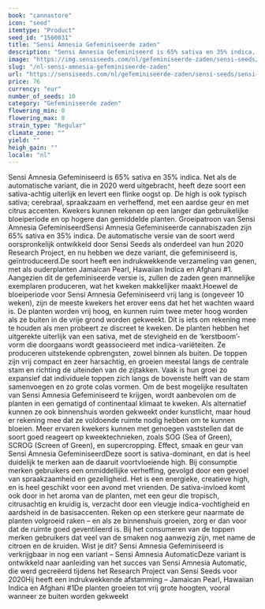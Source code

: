 ```yaml
---
book: "cannastore"
icon: "seed"
itemtype: "Product"
seed_id: "1560031"
title: "Sensi Amnesia Gefeminiseerde zaden"
description: "Sensi Amnesia Gefeminiseerd is 65% sativa en 35% indica, planten met grote oogsten en een cerebrale, praatlustige high, met citrusachtige en aardse geur."
image: "https://img.sensiseeds.com/nl/gefeminiseerde-zaden/sensi-seeds/sensi-amnesia-gefeminiseerd-image.png"
slug: "/nl-sensi-amnesia-gefeminiseerde-zaden"
url: "https://sensiseeds.com/nl/gefeminiseerde-zaden/sensi-seeds/sensi-amnesia-gefeminiseerd?a_aid=cannastore"
price: 76
currency: "eur"
number_of_seeds: 10
category: "Gefeminiseerde zaden"
flowering_min: 0
flowering_max: 0
strain_type: "Regular"
climate_zone: ""
yield: ""
heigh_gain: ""
locale: "nl"
---
```

Sensi Amnesia Gefeminiseerd is 65% sativa en 35% indica. Net als de automatische variant, die in 2020 werd uitgebracht, heeft deze soort een sativa-achtig uiterlijk en levert een flinke oogst op. De high is ook typisch sativa; cerebraal, spraakzaam en verheffend, met een aardse geur en met citrus accenten. Kwekers kunnen rekenen op een langer dan gebruikelijke bloeiperiode en op hogere dan gemiddelde planten. Groeipatroon van Sensi Amnesia GefeminiseerdSensi Amnesia Gefeminiseerde cannabiszaden zijn 65% sativa en 35% indica. De automatische versie van de soort werd oorspronkelijk ontwikkeld door Sensi Seeds als onderdeel van hun 2020 Research Project, en nu hebben we deze variant, die gefeminiseerd is, geïntroduceerd.De soort heeft een indrukwekkende verzameling van genen, met als ouderplanten Jamaican Pearl, Hawaiian Indica en Afghani #1. Aangezien dit de gefeminiseerde versie is, zullen de zaden geen mannelijke exemplaren produceren, wat het kweken makkelijker maakt.Hoewel de bloeiperiode voor Sensi Amnesia Gefeminiseerd vrij lang is (ongeveer 10 weken), zijn de meeste kwekers het erover eens dat het het wachten waard is. De planten worden vrij hoog, en kunnen ruim twee meter hoog worden als ze buiten in de vrije grond worden gekweekt. Dit is iets om rekening mee te houden als men probeert ze discreet te kweken. De planten hebben het uitgerekte uiterlijk van een sativa, met de stevigheid en de ‘kerstboom’-vorm die doorgaans wordt geassocieerd met indica-variëteiten. Ze produceren uitstekende opbrengsten, zowel binnen als buiten. De toppen zijn vrij compact en zeer harsachtig, en groeien meestal langs de centrale stam en richting de uiteinden van de zijtakken. Vaak is hun groei zo expansief dat individuele toppen zich langs de bovenste helft van de stam samenvoegen en zo grote colas vormen. Om de best mogelijke resultaten van Sensi Amnesia Gefeminiseerd te krijgen, wordt aanbevolen om de planten in een gematigd of continentaal klimaat te kweken. Als alternatief kunnen ze ook binnenshuis worden gekweekt onder kunstlicht, maar houd er rekening mee dat ze voldoende ruimte nodig hebben om te kunnen bloeien. Meer ervaren kwekers kunnen met genoegen vaststellen dat de soort goed reageert op kweektechnieken, zoals SOG (Sea of Green), SCROG (Screen of Green), en supercropping. Effect, smaak en geur van Sensi Amnesia GefeminiseerdDeze soort is sativa-dominant, en dat is heel duidelijk te merken aan de daaruit voortvloeiende high. Bij consumptie merken gebruikers een onmiddellijke verheffing, gevolgd door een gevoel van spraakzaamheid en gezelligheid. Het is een energieke, creatieve high, en is heel geschikt voor een avond met vrienden. De sativa-invloed komt ook door in het aroma van de planten, met een geur die tropisch, citrusachtig en kruidig is, verzacht door een vleugje indica-vochtigheid en aardsheid in de basisaccenten. Reken op een sterkere geur naarmate de planten volgroeid raken – en als ze binnenshuis groeien, zorg er dan voor dat de ruimte goed geventileerd is. Bij het consumeren van de toppen merken gebruikers dat veel van de smaken nog aanwezig zijn, met name de citroen en de kruiden. Wist je dit? Sensi Amnesia Gefeminiseerd is verkrijgbaar in nog een variant – Sensi Amnesia AutomaticDeze variant is ontwikkeld naar aanleiding van het succes van Sensi Amnesia Automatic, die werd gecreëerd tijdens het Research Project van Sensi Seeds voor 2020Hij heeft een indrukwekkende afstamming – Jamaican Pearl, Hawaiian Indica en Afghani #1De planten groeien tot vrij grote hoogten, vooral wanneer ze buiten worden gekweekt

